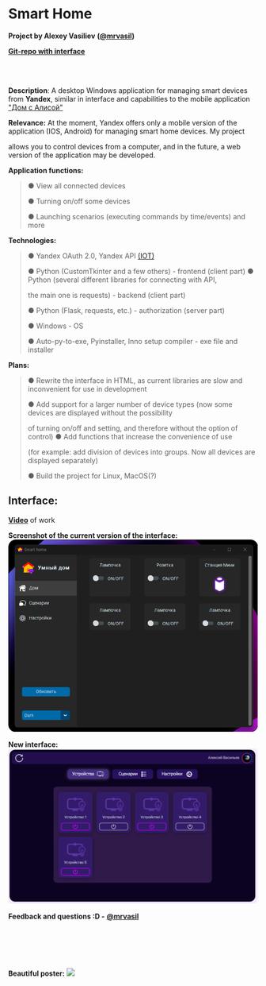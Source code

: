 <h1>Smart Home</h1>

**Project by Alexey Vasiliev**
**([\@mrvasil](https://t.me/mrvasil))**

**[Git-repo with interface](https://github.com/mrvasil/smart-home-interface)**

<br><br>

**Description**: A desktop Windows application for managing smart
devices from **Yandex**, similar in interface and capabilities
to the mobile application ["Дом с Алисой"](https://apps.apple.com/ru/app/%D0%B4%D0%BE%D0%BC-%D1%81-%D0%B0%D0%BB%D0%B8%D1%81%D0%BE%D0%B9/id1582810683)

**Relevance:** At the moment, Yandex offers only a mobile version of the application (IOS, Android) for managing smart home devices. My project

allows you to control devices from a computer, and in the future, a
web version of the application may be developed.

**Application functions:**

> ● View all connected devices
>
> ● Turning on/off some devices
>
> ● Launching scenarios (executing commands by time/events) and more

**Technologies:**

> ● Yandex OAuth 2.0, Yandex API
> [(IOT)](https://yandex.ru/dev/dialogs/smart-home/doc/concepts/platform-protocol.html)
>
> ● Python (CustomTkinter and a few others) - frontend (client part)
> ● Python (several different libraries for connecting with API,
>
> the main one is requests) - backend (client part)
>
> ● Python (Flask, requests, etc.) - authorization (server part) 
>
> ● Windows - OS
>
> ● Auto-py-to-exe, Pyinstaller, Inno setup compiler - exe file and
> installer

**Plans:**

> ● Rewrite the interface in HTML, as
> current libraries are slow and inconvenient for use in
> development
>
> ● Add support for a larger number of device types (now
> some devices are displayed without the possibility
>
> of turning on/off and setting, and therefore without the option
> of control) ● Add functions that increase the convenience of use
>
> (for example: add division of devices into groups. Now all
> devices are displayed separately)
>
> ● Build the project for Linux, MacOS(?)

<h2>Interface:</h2>

[**Video**](https://drive.google.com/file/d/1JX4j8V-7iblz9bi7WjmRfu32kN0pBvoW/view?usp=sharing)
of work

**Screenshot of the current version of the interface:**
![](Smart-Home-images/screen.png)

**New interface:**
![](Smart-Home-images/new_interface.png)

**Feedback and questions :D -**
[**\@mrvasil**](https://t.me/mrvasil)

<br><br><br><br>

**Beautiful poster:**
![](Smart-Home-images/SMART_HOME.png)